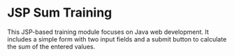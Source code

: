 # JSP Sum Training
This JSP-based training module focuses on Java web development. It includes a simple form with two input fields and a submit button to calculate the sum of the entered values.
